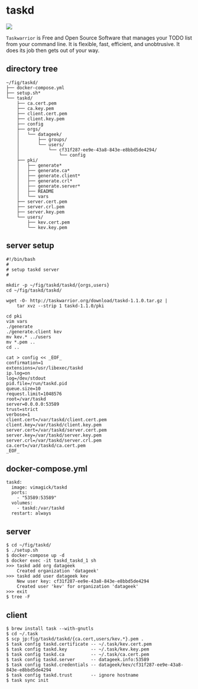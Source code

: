 taskd
=====

[![](https://badge.imagelayers.io/vimagick/taskd:latest.svg)](https://imagelayers.io/?images=vimagick/taskd:latest)

`Taskwarrior` is Free and Open Source Software that manages your TODO list from
your command line. It is flexible, fast, efficient, and unobtrusive. It does
its job then gets out of your way.

## directory tree

```
~/fig/taskd/
├── docker-compose.yml
├── setup.sh*
└── taskd/
    ├── ca.cert.pem
    ├── ca.key.pem
    ├── client.cert.pem
    ├── client.key.pem
    ├── config
    ├── orgs/
    │   └── datageek/
    │       ├── groups/
    │       └── users/
    │           └── cf31f287-ee9e-43a8-843e-e8bbd5de4294/
    │               └── config
    ├── pki/
    │   ├── generate*
    │   ├── generate.ca*
    │   ├── generate.client*
    │   ├── generate.crl*
    │   ├── generate.server*
    │   ├── README
    │   └── vars
    ├── server.cert.pem
    ├── server.crl.pem
    ├── server.key.pem
    └── users/
        ├── kev.cert.pem
        └── kev.key.pem
```

## server setup

```
#!/bin/bash
#
# setup taskd server
#

mkdir -p ~/fig/taskd/taskd/{orgs,users}
cd ~/fig/taskd/taskd/

wget -O- http://taskwarrior.org/download/taskd-1.1.0.tar.gz |
    tar xvz --strip 1 taskd-1.1.0/pki

cd pki
vim vars
./generate
./generate.client kev
mv kev.* ../users
mv *.pem ..
cd ..

cat > config << _EOF_
confirmation=1
extensions=/usr/libexec/taskd
ip.log=on
log=/dev/stdout
pid.file=/run/taskd.pid
queue.size=10
request.limit=1048576
root=/var/taskd
server=0.0.0.0:53589
trust=strict
verbose=1
client.cert=/var/taskd/client.cert.pem
client.key=/var/taskd/client.key.pem
server.cert=/var/taskd/server.cert.pem
server.key=/var/taskd/server.key.pem
server.crl=/var/taskd/server.crl.pem
ca.cert=/var/taskd/ca.cert.pem
_EOF_
```

## docker-compose.yml

```
taskd:
  image: vimagick/taskd
  ports:
    - "53589:53589"
  volumes:
    - taskd:/var/taskd
  restart: always
```

## server

```
$ cd ~/fig/taskd/
$ ./setup.sh
$ docker-compose up -d
$ docker exec -it taskd_taskd_1 sh
>>> taskd add org datageek
    Created organization 'datageek'
>>> taskd add user datageek kev
    New user key: cf31f287-ee9e-43a8-843e-e8bbd5de4294
    Created user 'kev' for organization 'datageek'
>>> exit
$ tree -F
```

## client

```
$ brew install task --with-gnutls
$ cd ~/.task
$ scp jp:fig/taskd/taskd/{ca.cert,users/kev.*}.pem .
$ task config taskd.certificate -- ~/.task/kev.cert.pem
$ task config taskd.key         -- ~/.task/kev.key.pem
$ task config taskd.ca          -- ~/.task/ca.cert.pem
$ task config taskd.server      -- datageek.info:53589
$ task config taskd.credentials -- datageek/kev/cf31f287-ee9e-43a8-843e-e8bbd5de4294
$ task config taskd.trust       -- ignore hostname
$ task sync init
```
